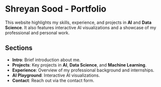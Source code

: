 # Shreyan Sood - Portfolio

This website highlights my skills, experience, and projects in **AI** and **Data Science**. It also features interactive AI visualizations and a showcase of my professional and personal work.

## Sections
- **Intro**: Brief introduction about me.
- **Projects**: Key projects in **AI**, **Data Science**, and **Machine Learning**.
- **Experience**: Overview of my professional background and internships.
- **AI Playground**: Interactive AI visualizations.
- **Contact**: Reach out via the contact form.
